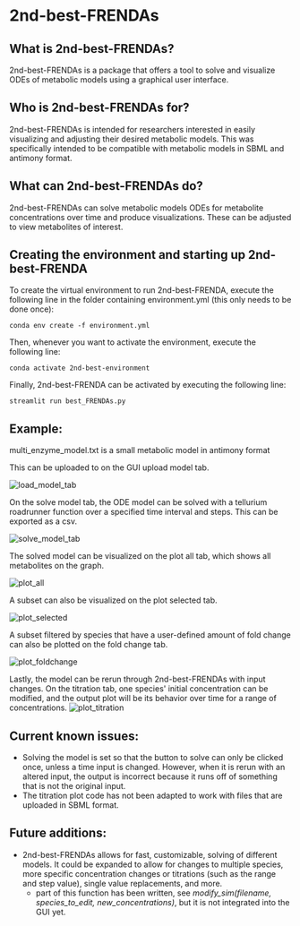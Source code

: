 # 2nd-best-FRENDAs

## What is 2nd-best-FRENDAs?

2nd-best-FRENDAs is a package that offers a tool to solve and visualize ODEs of metabolic models using a graphical user interface.

## Who is 2nd-best-FRENDAs for?

2nd-best-FRENDAs is intended for researchers interested in easily visualizing and adjusting their desired metabolic models. This was specifically intended to be compatible with metabolic models in SBML and antimony format.

## What can 2nd-best-FRENDAs do?

2nd-best-FRENDAs can solve metabolic models ODEs for metabolite concentrations over time and produce visualizations. These can be adjusted to view metabolites of interest.

## Creating the environment and starting up 2nd-best-FRENDA

To create the virtual environment to run 2nd-best-FRENDA, execute the following line in the folder containing environment.yml (this only needs to be done once):

    conda env create -f environment.yml

Then, whenever you want to activate the environment, execute the following line:

    conda activate 2nd-best-environment

Finally, 2nd-best-FRENDA can be activated by executing the following line:

    streamlit run best_FRENDAs.py

## Example:

multi_enzyme_model.txt is a small metabolic model in antimony format

This can be uploaded to on the GUI upload model tab.

![load_model_tab](https://github.com/best-FRENDAs/2nd-best-FRENDAs/blob/main/pngs/model_load_tab_screenshot.png)

On the solve model tab, the ODE model can be solved with a tellurium roadrunner function over a specified time interval and steps. This can be exported as a csv.

![solve_model_tab](https://github.com/best-FRENDAs/2nd-best-FRENDAs/blob/main/pngs/model_solve_screenshot.png)

The solved model can be visualized on the plot all tab, which shows all metabolites on the graph. 

![plot_all](https://github.com/best-FRENDAs/2nd-best-FRENDAs/blob/main/pngs/model_visualize_all_screenshot.png)

A subset can also be visualized on the plot selected tab.

![plot_selected](https://github.com/best-FRENDAs/2nd-best-FRENDAs/blob/main/pngs/model_visualize_subset_screenshot.png)

A subset filtered by species that have a user-defined amount of fold change can also be plotted on the fold change tab.

![plot_foldchange](https://github.com/best-FRENDAs/2nd-best-FRENDAs/blob/main/pngs/foldchange_screenshot.png)

Lastly, the model can be rerun through 2nd-best-FRENDAs with input changes. On the titration tab, one species' initial concentration can be modified, and the output plot will be its behavior over time for a range of concentrations.
![plot_titration](https://github.com/best-FRENDAs/2nd-best-FRENDAs/blob/main/pngs/titration_screenshot.png)

## Current known issues:
- Solving the model is set so that the button to solve can only be clicked once, unless a time input is changed. However, when it is rerun with an altered input, the output is incorrect because it runs off of something that is not the original input.
- The titration plot code has not been adapted to work with files that are uploaded in SBML format.

## Future additions:
- 2nd-best-FRENDAs allows for fast, customizable, solving of different models. It could be expanded to allow for changes to multiple species, more specific concentration changes or titrations (such as the range and step value), single value replacements, and more.
    - part of this function has been written, see *modify_sim(filename, species_to_edit, new_concentrations)*, but it is not integrated into the GUI yet.
